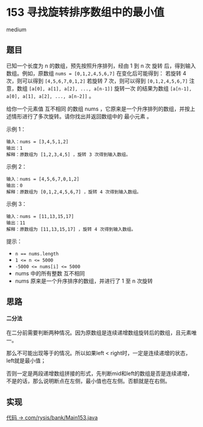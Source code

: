 # 153 寻找旋转排序数组中的最小值

medium

## 题目

已知一个长度为 n 的数组，预先按照升序排列，经由 1 到 n 次 旋转 后，得到输入数组。例如，原数组 `nums = [0,1,2,4,5,6,7]` 在变化后可能得到：
若旋转 4 次，则可以得到 `[4,5,6,7,0,1,2]`
若旋转 7 次，则可以得到 `[0,1,2,4,5,6,7]`
注意，数组 `[a[0], a[1], a[2], ..., a[n-1]]` 旋转一次 的结果为数组 `[a[n-1], a[0], a[1], a[2], ..., a[n-2]]` 。

给你一个元素值 互不相同 的数组 nums ，它原来是一个升序排列的数组，并按上述情形进行了多次旋转。请你找出并返回数组中的 最小元素 。

示例 1：
```
输入：nums = [3,4,5,1,2]
输出：1
解释：原数组为 [1,2,3,4,5] ，旋转 3 次得到输入数组。
```
示例 2：
```
输入：nums = [4,5,6,7,0,1,2]
输出：0
解释：原数组为 [0,1,2,4,5,6,7] ，旋转 4 次得到输入数组。
```
示例 3：
```
输入：nums = [11,13,15,17]
输出：11
解释：原数组为 [11,13,15,17] ，旋转 4 次得到输入数组。
```

提示：

- `n == nums.length`
- `1 <= n <= 5000`
- `-5000 <= nums[i] <= 5000`
- nums 中的所有整数 互不相同
- nums 原来是一个升序排序的数组，并进行了 1 至 n 次旋转

## 思路

#### 二分法

在二分前需要判断两种情况。因为原数组是连续递增数组旋转后的数组，且元素唯一。

那么不可能出现等于的情况。所以如果left < right时，一定是连续递增的状态，left就是最小值；

否则一定是两段递增数组拼接的形式，先判断mid和left的数组是否是连续递增，不是的话，那么说明断点在左侧，最小值也在左侧。否额就是在右侧。

## 实现

[代码 -> com/rysis/bank/Main153.java](../../src/com/rysis/bank/Main153.java)